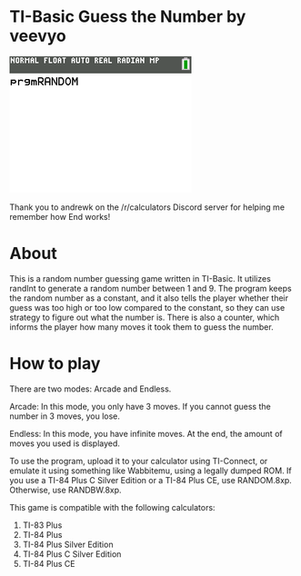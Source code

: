 # TI-Basic Guess the Number by veevyo
![](random.png)

Thank you to andrewk on the /r/calculators Discord server for helping me remember how End works!

# About
This is a random number guessing game written in TI-Basic. It utilizes randInt to generate
a random number between 1 and 9. The program keeps the random number as a constant, 
and it also tells the player whether their guess was too high or too low compared to the constant,
so they can use strategy to figure out what the number is. There is also a counter, which informs
the player how many moves it took them to guess the number. 

# How to play

There are two modes: Arcade and Endless.

Arcade: In this mode, you only have 3 moves. If you cannot guess the number in 3 moves, you lose.

Endless: In this mode, you have infinite moves. At the end, the amount of moves you used is displayed.

To use the program, upload it to your calculator using TI-Connect, or emulate it using something
like Wabbitemu, using a legally dumped ROM. If you use a TI-84 Plus C Silver Edition or a TI-84 Plus
CE, use RANDOM.8xp. Otherwise, use RANDBW.8xp. 

This game is compatible with the following calculators: 
1. TI-83 Plus
2. TI-84 Plus
3. TI-84 Plus Silver Edition
4. TI-84 Plus C Silver Edition
5. TI-84 Plus CE
